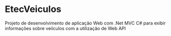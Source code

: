 # EtecVeiculos
Projeto de desenvolvimento de aplicação Web com .Net MVC C# para exibir informações sobre veiículos com a utilização de Web API
